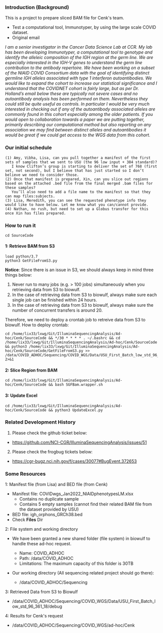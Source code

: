 ### Introduction (Background)
This is a project to prepare sliced BAM file for Cenk's team. 
  * Test a computational tool, Immunotyper, by using the large scale COVID dataset.
  * Original email

*I am a senior investigator in the Cancer Data Science Lab at CCR. My lab has been developing Immunotyper, a computational tool to genotype and identify the alleleic composition of the  IGH region at the germ line. We are especially interested in the IGH-V genes to understand the germ line contribution to the antibody repertoire. We have been working on a subset of the NIAID COVID Consortium data with the goal of identifying distinct germline IGH alleles associated with type 1 interferon autoantibodies. We would like to expand the cohort to increase our statistical significance and I understand that the COVIDNET cohort is fairly large, but as per Dr. Holland’s email below these are typically not severe cases and no autoantibody analysis has been performed on them. Nevertheless they could still be quite useful as controls. In particular I would be very much interested in checking out if any of the autoantibody associated alleles are commonly found in this cohort especially among the older patients. If you would open to collaboration towards a paper we are putting together, primarily describing our computational method but also reporting on any association we may find between distinct alleles and autoantibodies it would be great if we could get access to the WGS data from this cohort.*

### Our initial schedule
```
(1) Amy, Vibha, Lisa, can you pull together a manifest of the first sets of samples that we sent to USU (the 96 low input + 384 standard)? 
   I know Clifton’s group is starting to deliver the set of 768 (first set, not second), but I believe that has just started so I don’t believe we need to consider those. 
(2) Once that manifest is prepared, Xin, can you slice out regions based on the attached .bed file from the final merged .bam files for these samples? 
   You’ll also need to add a file name to the manifest so that they can map files:subjects.
(3) Lisa, Meredith, you can see the requested phenotype info they would like to have below. Let me know what you can/cannot provide.
(4) Nathan, no rush, but need to set up a Globus transfer for this once Xin has files prepared.
```

### How to run it 
```
cd SourceCode
```

#### 1: Retrieve BAM from S3
```
load python/3.7
python3 GetFileFromS3.py
```
**Notice**: Since there is an issue in S3, we should always keep in mind three things below:
1. Never run to many jobs (e.g. > 100 jobs) simultaneously when you retrieving data from S3 to biowulf.
2. In the case of retrieving data from S3 to biowulf, always make sure each single job can be finished within 24 hours. 
3. In the case of retrieving data from S3 to biowulf, always make sure the number of concurrent transfers is around 20. 

Therefore, we need to deploy a crontab job to retreive data from S3 to biowulf. 
How to deploy crontab: 
```
cd /home/lix33/lxwg/Git/IlluminaSequencingAnalysis/Ad-hoc/Cenk/SourceCode && */30 * * * * . ~/.bashrc && cd /home/lix33/lxwg/Git/IlluminaSequencingAnalysis/Ad-hoc/Cenk/SourceCode && python3 /home/lix33/lxwg/Git/IlluminaSequencingAnalysis/Ad-hoc/Cenk/SourceCode/GetFileFromS3.py >> /data/COVID_ADHOC/Sequencing/COVID_WGS/Data/USU_First_Batch_low_std_96_361_18/debug/Log/sum.log 2>&1
```

#### 2: Slice Region from BAM
```
cd /home/lix33/lxwg/Git/IlluminaSequencingAnalysis/Ad-hoc/Cenk/SourceCode && bash SGFBam.wrapper.sh
```

#### 3: Update Excel
```
cd /home/lix33/lxwg/Git/IlluminaSequencingAnalysis/Ad-hoc/Cenk/SourceCode && python3 UpdateExcel.py
```

### Related Development History
1. Please check the github ticket below:
 * https://github.com/NCI-CGR/IlluminaSequencingAnalysis/issues/51
2. Please check the frogbug tickets below:
 * https://cgr-bugz.nci.nih.gov/f/cases/30077#BugEvent.372653

### Some Resources
1: Manifest file (from Lisa) and BED file (from Cenk)
  * Manifest file: COVIDwgs_Jan2022_NIAIDphenotypesLM.xlsx
    * Contains no duplicate sample
    * Contains 5 empty samples (cannot find their related BAM file from the dataset provided by USU)   
  * BED file: igh_orphons_GRCh38.bed
  * Check **Files** Dir

2: File system and working directory
  * We have been granted a new shared folder (file system) in biowulf to handle these ad-hoc request.
    * Name: COVID_ADHOC
    * Path: /data/COVID_ADHOC
    * Limitations: The maximum capacity of this folder is 30TB
    
  * Our working directory (All sequencing related project should go there):
    * /data/COVID_ADHOC/Sequencing

3: Retrieved Data from S3 to Biowulf
  * /data/COVID_ADHOC/Sequencing/COVID_WGS/Data/USU_First_Batch_low_std_96_361_18/debug

4: Results for Cenk's request
  * /data/COVID_ADHOC/Sequencing/COVID_WGS/ad-hoc/Cenk

